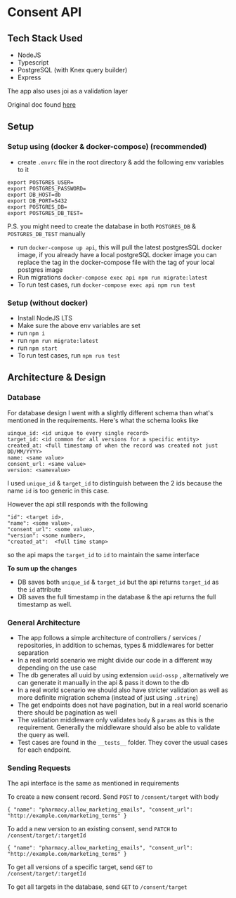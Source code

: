 

# Consent API
## Tech Stack Used
- NodeJS
- Typescript
- PostgreSQL (with Knex query builder)
- Express

The app also uses joi as a validation layer

Original doc found [here](https://boosted-technology.notion.site/boosted-technology/Design-a-consent-API-8fd89edea3b5432a8ff084ee99efc5a7)

## Setup
### Setup using (docker & docker-compose) (recommended)
- create `.envrc` file in the root directory & add the following env variables to it
```
export POSTGRES_USER=
export POSTGRES_PASSWORD=
export DB_HOST=db
export DB_PORT=5432
export POSTGRES_DB=
export POSTGRES_DB_TEST=
```
P.S. you might need to create the database in both `POSTGRES_DB` & `POSTGRES_DB_TEST` manually

- run `docker-compose up api`, this will pull the latest postgresSQL docker image, if you already have a local postgreSQL docker image you can replace the tag in the docker-compose file with the tag of your local postgres image
- Run migrations `docker-compose exec api npm run migrate:latest`
- To run test cases, run `docker-compose exec api npm run test`


### Setup (without docker)
- Install NodeJS LTS
- Make sure the above env variables are set
- run `npm i`
- run `npm run migrate:latest`
- run `npm start`
- To run test cases, run `npm run test`

## Architecture & Design

### Database
For database design I went with a slightly different schema than what's mentioned in the requirements. Here's what the schema looks like
```
uinque_id: <id unique to every single record>
target_id: <id common for all versions for a specific entity>
created_at: <full timestamp of when the record was created not just DD/MM/YYYY>
name: <same value>
consent_url: <same value>
version: <samevalue>
```
I used `unique_id` & `target_id` to distinguish between the 2 ids because the name `id` is too generic in this case.

However the api still responds with the following
```
"id": <target id>, 
"name": <some value>, 
"consent_url": <some value>,
"version": <some number>, 
"created_at":  <full time stamp>
 ```
 so the api maps the `target_id` to `id` to maintain the same interface

**To sum up the changes**
 
 - DB saves both `unique_id` & `target_id` but the api returns `target_id` as the `id` attribute
 - DB saves the full timestamp in the database & the api returns the full timestamp as well.

### General Architecture
- The app follows a simple architecture of controllers / services / repositories, in addition to schemas, types & middlewares for better separation
- In a real world scenario we might divide our code in a different way depending on the use case
- The db generates all uuid by using extension `uuid-ossp` , alternatively we can generate it manually in the api & pass it down to the db
- In a real world scenario we should also have stricter validation as well as more definite migration schema (instead of just using `.string`)
- The get endpoints does not have pagination, but in a real world scenario there should be pagination as well
- The validation middleware only validates `body` & `params` as this is the requirement. Generally the middleware should also be able to validate the query as well.
- Test cases are found in the `__tests__` folder. They cover the usual cases for each endpoint.

### Sending Requests
The api interface is the same as mentioned in requirements

To create a new consent record. Send `POST` to `/consent/target` with body
```
{ "name": "pharmacy.allow_marketing_emails", "consent_url": "http://example.com/marketing_terms" }
```
To add a new version to an existing consent, send `PATCH` to `/consent/target/:targetId`
```
{ "name": "pharmacy.allow_marketing_emails", "consent_url": "http://example.com/marketing_terms" }
```
To get all versions of a specific target, send `GET` to `/consent/target/:targetId`

To get all targets in the database, send `GET` to `/consent/target`
